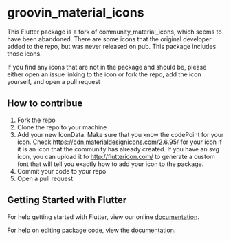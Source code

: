 # groovin_material_icons

This Flutter package is a fork of community_material_icons, which seems to have been abandoned. There are some icons that the original developer added to the repo, but was never released on pub. This package includes those icons.

If you find any icons that are not in the package and should be, please either open an issue linking to the icon or fork the repo, add the icon yourself, and open a pull request

## How to contribue
1. Fork the repo
2. Clone the repo to your machine
3. Add your new IconData. Make sure that you know the codePoint for your icon. Check https://cdn.materialdesignicons.com/2.6.95/ for your icon if it is an icon that the community has already created. If you have an svg icon, you can upload it to http://fluttericon.com/ to generate a custom font that will tell you exactly how to add your icon to the package.
4. Commit your code to your repo
5. Open a pull request

## Getting Started with Flutter

For help getting started with Flutter, view our online [documentation](https://flutter.io/).

For help on editing package code, view the [documentation](https://flutter.io/developing-packages/).


